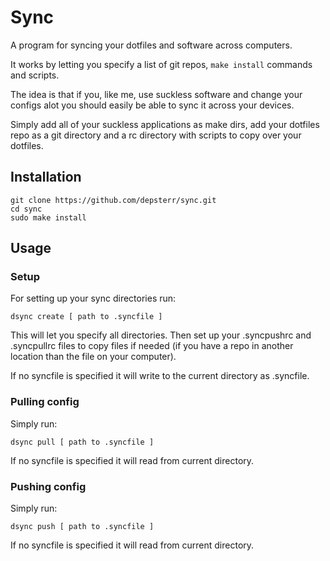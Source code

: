 # Sync

A program for syncing your dotfiles and software across computers.

It works by letting you specify a list of git repos, `make install` commands and scripts.

The idea is that if you, like me, use suckless software and change your configs alot you should easily be able to sync it across your devices.

Simply add all of your suckless applications as make dirs, add your dotfiles repo as a git directory and a rc directory with scripts to copy over your dotfiles.

## Installation

```
git clone https://github.com/depsterr/sync.git
cd sync
sudo make install
```

## Usage

### Setup

For setting up your sync directories run:

```
dsync create [ path to .syncfile ]
```

This will let you specify all directories. Then set up your .syncpushrc and .syncpullrc files to copy files if needed (if you have a repo in another location than the file on your computer).

If no syncfile is specified it will write to the current directory as .syncfile.

### Pulling config

Simply run:

```
dsync pull [ path to .syncfile ]
```

If no syncfile is specified it will read from current directory.

### Pushing config

Simply run:

```
dsync push [ path to .syncfile ]
```

If no syncfile is specified it will read from current directory.
